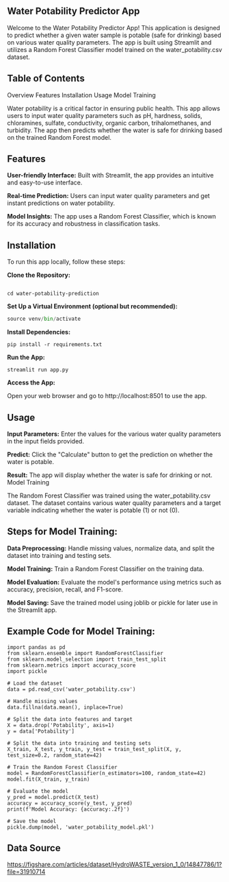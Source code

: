 ## Water Potability Predictor App

Welcome to the Water Potability Predictor App! This application is designed to predict whether a given water sample is potable (safe for drinking) based on various water quality parameters. The app is built using Streamlit and utilizes a Random Forest Classifier model trained on the water_potability.csv dataset.

## Table of Contents

Overview
Features
Installation
Usage
Model Training

Water potability is a critical factor in ensuring public health. This app allows users to input water quality parameters such as pH, hardness, solids, chloramines, sulfate, conductivity, organic carbon, trihalomethanes, and turbidity. The app then predicts whether the water is safe for drinking based on the trained Random Forest model.

## Features

**User-friendly Interface:** Built with Streamlit, the app provides an intuitive and easy-to-use interface.

**Real-time Prediction:** Users can input water quality parameters and get instant predictions on water potability.

**Model Insights:** The app uses a Random Forest Classifier, which is known for its accuracy and robustness in classification tasks.

## Installation

To run this app locally, follow these steps:

**Clone the Repository:**

```git clone https://github.com/flubber-lab/Potable-Water-Predictor.git

cd water-potability-prediction
```
**Set Up a Virtual Environment (optional but recommended):**

```python -m venv venv
source venv/bin/activate 
```

**Install Dependencies:**

`pip install -r requirements.txt`

**Run the App:**

`streamlit run app.py`

**Access the App:**

Open your web browser and go to http://localhost:8501 to use the app.

## Usage

**Input Parameters:** Enter the values for the various water quality parameters in the input fields provided.

**Predict:** Click the "Calculate" button to get the prediction on whether the water is potable.

**Result:** The app will display whether the water is safe for drinking or not.
Model Training

The Random Forest Classifier was trained using the water_potability.csv dataset. The dataset contains various water quality parameters and a target variable indicating whether the water is potable (1) or not (0).

## Steps for Model Training:

**Data Preprocessing:** Handle missing values, normalize data, and split the dataset into training and testing sets.

**Model Training:** Train a Random Forest Classifier on the training data.

**Model Evaluation:** Evaluate the model's performance using metrics such as accuracy, precision, recall, and F1-score.

**Model Saving:** Save the trained model using joblib or pickle for later use in the Streamlit app.

## Example Code for Model Training:

```
import pandas as pd
from sklearn.ensemble import RandomForestClassifier
from sklearn.model_selection import train_test_split
from sklearn.metrics import accuracy_score
import pickle

# Load the dataset
data = pd.read_csv('water_potability.csv')

# Handle missing values
data.fillna(data.mean(), inplace=True)

# Split the data into features and target
X = data.drop('Potability', axis=1)
y = data['Potability']

# Split the data into training and testing sets
X_train, X_test, y_train, y_test = train_test_split(X, y, test_size=0.2, random_state=42)

# Train the Random Forest Classifier
model = RandomForestClassifier(n_estimators=100, random_state=42)
model.fit(X_train, y_train)

# Evaluate the model
y_pred = model.predict(X_test)
accuracy = accuracy_score(y_test, y_pred)
print(f'Model Accuracy: {accuracy:.2f}')

# Save the model
pickle.dump(model, 'water_potability_model.pkl')
```
## Data Source

https://figshare.com/articles/dataset/HydroWASTE_version_1_0/14847786/1?file=31910714